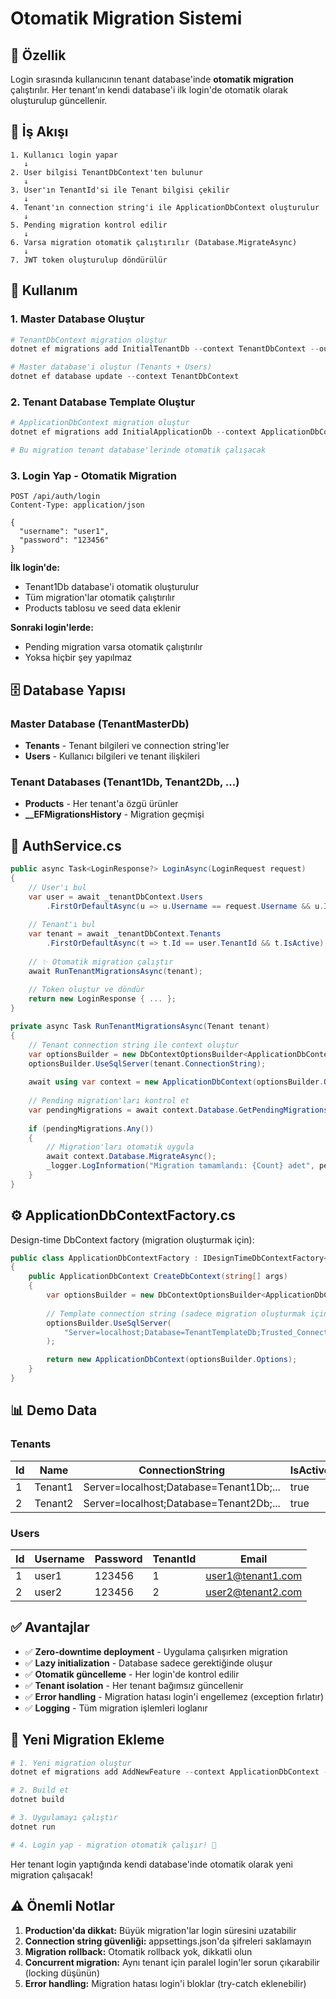 # Otomatik Migration Sistemi

## 🎯 Özellik

Login sırasında kullanıcının tenant database'inde **otomatik migration** çalıştırılır. Her tenant'ın kendi database'i ilk login'de otomatik olarak oluşturulup güncellenir.

## 🔄 İş Akışı

```
1. Kullanıcı login yapar
   ↓
2. User bilgisi TenantDbContext'ten bulunur
   ↓
3. User'ın TenantId'si ile Tenant bilgisi çekilir
   ↓
4. Tenant'ın connection string'i ile ApplicationDbContext oluşturulur
   ↓
5. Pending migration kontrol edilir
   ↓
6. Varsa migration otomatik çalıştırılır (Database.MigrateAsync)
   ↓
7. JWT token oluşturulup döndürülür
```

## 📝 Kullanım

### 1. Master Database Oluştur
```powershell
# TenantDbContext migration oluştur
dotnet ef migrations add InitialTenantDb --context TenantDbContext --output-dir Migrations/Tenant

# Master database'i oluştur (Tenants + Users)
dotnet ef database update --context TenantDbContext
```

### 2. Tenant Database Template Oluştur
```powershell
# ApplicationDbContext migration oluştur
dotnet ef migrations add InitialApplicationDb --context ApplicationDbContext --output-dir Migrations/Application

# Bu migration tenant database'lerinde otomatik çalışacak
```

### 3. Login Yap - Otomatik Migration
```http
POST /api/auth/login
Content-Type: application/json

{
  "username": "user1",
  "password": "123456"
}
```

**İlk login'de:**
- Tenant1Db database'i otomatik oluşturulur
- Tüm migration'lar otomatik çalıştırılır
- Products tablosu ve seed data eklenir

**Sonraki login'lerde:**
- Pending migration varsa otomatik çalıştırılır
- Yoksa hiçbir şey yapılmaz

## 🗄️ Database Yapısı

### Master Database (TenantMasterDb)
- **Tenants** - Tenant bilgileri ve connection string'ler
- **Users** - Kullanıcı bilgileri ve tenant ilişkileri

### Tenant Databases (Tenant1Db, Tenant2Db, ...)
- **Products** - Her tenant'a özgü ürünler
- **__EFMigrationsHistory** - Migration geçmişi

## 🔧 AuthService.cs

```csharp
public async Task<LoginResponse?> LoginAsync(LoginRequest request)
{
    // User'ı bul
    var user = await _tenantDbContext.Users
        .FirstOrDefaultAsync(u => u.Username == request.Username && u.IsActive);
    
    // Tenant'ı bul
    var tenant = await _tenantDbContext.Tenants
        .FirstOrDefaultAsync(t => t.Id == user.TenantId && t.IsActive);
    
    // ✨ Otomatik migration çalıştır
    await RunTenantMigrationsAsync(tenant);
    
    // Token oluştur ve döndür
    return new LoginResponse { ... };
}

private async Task RunTenantMigrationsAsync(Tenant tenant)
{
    // Tenant connection string ile context oluştur
    var optionsBuilder = new DbContextOptionsBuilder<ApplicationDbContext>();
    optionsBuilder.UseSqlServer(tenant.ConnectionString);
    
    await using var context = new ApplicationDbContext(optionsBuilder.Options);
    
    // Pending migration'ları kontrol et
    var pendingMigrations = await context.Database.GetPendingMigrationsAsync();
    
    if (pendingMigrations.Any())
    {
        // Migration'ları otomatik uygula
        await context.Database.MigrateAsync();
        _logger.LogInformation("Migration tamamlandı: {Count} adet", pendingMigrations.Count());
    }
}
```

## ⚙️ ApplicationDbContextFactory.cs

Design-time DbContext factory (migration oluşturmak için):

```csharp
public class ApplicationDbContextFactory : IDesignTimeDbContextFactory<ApplicationDbContext>
{
    public ApplicationDbContext CreateDbContext(string[] args)
    {
        var optionsBuilder = new DbContextOptionsBuilder<ApplicationDbContext>();
        
        // Template connection string (sadece migration oluşturmak için)
        optionsBuilder.UseSqlServer(
            "Server=localhost;Database=TenantTemplateDb;Trusted_Connection=True;TrustServerCertificate=True;"
        );

        return new ApplicationDbContext(optionsBuilder.Options);
    }
}
```

## 📊 Demo Data

### Tenants
| Id | Name    | ConnectionString | IsActive |
|----|---------|-----------------|----------|
| 1  | Tenant1 | Server=localhost;Database=Tenant1Db;... | true |
| 2  | Tenant2 | Server=localhost;Database=Tenant2Db;... | true |

### Users
| Id | Username | Password | TenantId | Email |
|----|----------|----------|----------|-------|
| 1  | user1    | 123456   | 1        | user1@tenant1.com |
| 2  | user2    | 123456   | 2        | user2@tenant2.com |

## ✅ Avantajlar

- ✅ **Zero-downtime deployment** - Uygulama çalışırken migration
- ✅ **Lazy initialization** - Database sadece gerektiğinde oluşur
- ✅ **Otomatik güncelleme** - Her login'de kontrol edilir
- ✅ **Tenant isolation** - Her tenant bağımsız güncellenir
- ✅ **Error handling** - Migration hatası login'i engellemez (exception fırlatır)
- ✅ **Logging** - Tüm migration işlemleri loglanır

## 🚀 Yeni Migration Ekleme

```powershell
# 1. Yeni migration oluştur
dotnet ef migrations add AddNewFeature --context ApplicationDbContext --output-dir Migrations/Application

# 2. Build et
dotnet build

# 3. Uygulamayı çalıştır
dotnet run

# 4. Login yap - migration otomatik çalışır! 🎉
```

Her tenant login yaptığında kendi database'inde otomatik olarak yeni migration çalışacak!

## ⚠️ Önemli Notlar

1. **Production'da dikkat:** Büyük migration'lar login süresini uzatabilir
2. **Connection string güvenliği:** appsettings.json'da şifreleri saklamayın
3. **Migration rollback:** Otomatik rollback yok, dikkatli olun
4. **Concurrent migration:** Aynı tenant için paralel login'ler sorun çıkarabilir (locking düşünün)
5. **Error handling:** Migration hatası login'i bloklar (try-catch eklenebilir)
